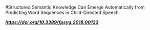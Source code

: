 #Structured Semantic Knowledge Can Emerge Automatically from Predicting Word Sequences in Child-Directed Speech

***https://doi.org/10.3389/fpsyg.2018.00133***
